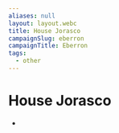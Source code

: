 ```yaml
---
aliases: null
layout: layout.webc
title: House Jorasco
campaignSlug: eberron
campaignTitle: Eberron
tags:
  - other
---
```

# House Jorasco

- 
